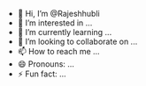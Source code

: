 - 👋 Hi, I’m @Rajeshhubli
- 👀 I’m interested in ...
- 🌱 I’m currently learning ...
- 💞️ I’m looking to collaborate on ...
- 📫 How to reach me ...
- 😄 Pronouns: ...
- ⚡ Fun fact: ...

<!---
Rajeshhubli/Rajeshhubli is a ✨ special ✨ repository because its `README.md` (this file) appears on your GitHub profile.
You can click the Preview link to take a look at your changes.
--->
